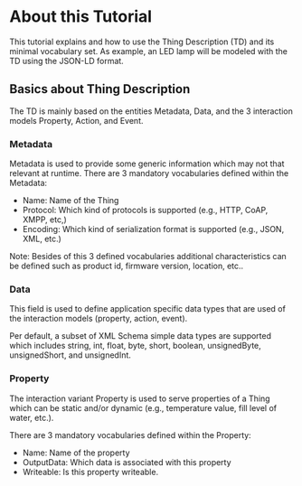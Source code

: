 # About this Tutorial
This tutorial explains and how to use the Thing Description (TD) and its minimal vocabulary set. As example, an LED lamp will be modeled with the TD using the JSON-LD format. 


## Basics about Thing Description
The TD is mainly based on the entities Metadata, Data, and the 3 interaction models Property, Action, and Event. 

### Metadata 
Metadata is used to provide some generic information which may not that relevant at runtime. There are 3 mandatory vocabularies defined within the Metadata:

* Name: Name of the Thing
* Protocol: Which kind of protocols is supported (e.g., HTTP, CoAP, XMPP, etc,)
* Encoding: Which kind of serialization format is supported (e.g., JSON, XML, etc.)

Note: Besides of this 3 defined vocabularies additional characteristics can be defined such as product id, firmware version, location, etc..

### Data 
This field is used to define application specific data types that are used of the interaction models (property, action, event). 

Per default, a subset of XML Schema simple data types are supported which includes string, int, float, byte, short, boolean, unsignedByte, unsignedShort, and unsignedInt.

### Property

The interaction variant Property is used to serve properties of a Thing which can be static and/or dynamic (e.g., temperature value, fill level of water, etc.).

There are 3 mandatory vocabularies defined within the Property:

* Name: Name of the property
* OutputData: Which data is associated with this property
* Writeable: Is this property writeable. 
